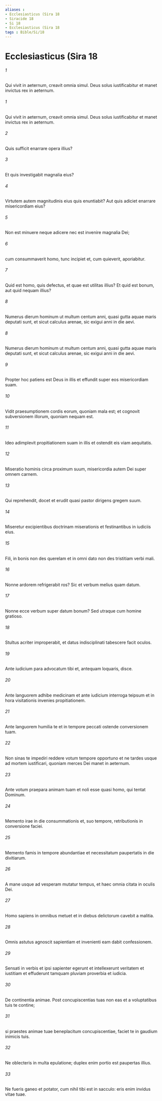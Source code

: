 ```yaml
---
aliases : 
- Ecclesiasticus (Sira 18
- Siracide 18
- Si 18
- Ecclesiasticus (Sira 18
tags : Bible/Si/18
---
```


# Ecclesiasticus (Sira 18

###### 1
Qui vivit in aeternum, creavit omnia simul. Deus solus iustificabitur et manet invictus rex in aeternum.
###### 1
Qui vivit in aeternum, creavit omnia simul. Deus solus iustificabitur et manet invictus rex in aeternum.
###### 2
Quis sufficit enarrare opera illius?
###### 3
Et quis investigabit magnalia eius?
###### 4
Virtutem autem magnitudinis eius quis enuntiabit? Aut quis adiciet enarrare misericordiam eius?
###### 5
Non est minuere neque adicere nec est invenire magnalia Dei;
###### 6
cum consummaverit homo, tunc incipiet et, cum quieverit, aporiabitur.
###### 7
Quid est homo, quis defectus, et quae est utilitas illius? Et quid est bonum, aut quid nequam illius?
###### 8
Numerus dierum hominum ut multum centum anni, quasi gutta aquae maris deputati sunt, et sicut calculus arenae, sic exigui anni in die aevi.
###### 8
Numerus dierum hominum ut multum centum anni, quasi gutta aquae maris deputati sunt, et sicut calculus arenae, sic exigui anni in die aevi.
###### 9
Propter hoc patiens est Deus in illis et effundit super eos misericordiam suam.
###### 10
Vidit praesumptionem cordis eorum, quoniam mala est; et cognovit subversionem illorum, quoniam nequam est.
###### 11
Ideo adimplevit propitiationem suam in illis et ostendit eis viam aequitatis.
###### 12
Miseratio hominis circa proximum suum, misericordia autem Dei super omnem carnem.
###### 13
Qui reprehendit, docet et erudit quasi pastor dirigens gregem suum.
###### 14
Miseretur excipientibus doctrinam miserationis et festinantibus in iudiciis eius.
###### 15
Fili, in bonis non des querelam et in omni dato non des tristitiam verbi mali.
###### 16
Nonne ardorem refrigerabit ros? Sic et verbum melius quam datum.
###### 17
Nonne ecce verbum super datum bonum? Sed utraque cum homine gratioso.
###### 18
Stultus acriter improperabit, et datus indisciplinati tabescere facit oculos.
###### 19
Ante iudicium para advocatum tibi et, antequam loquaris, disce.
###### 20
Ante languorem adhibe medicinam et ante iudicium interroga teipsum et in hora visitationis invenies propitiationem.
###### 21
Ante languorem humilia te et in tempore peccati ostende conversionem tuam.
###### 22
Non sinas te impediri reddere votum tempore opportuno et ne tardes usque ad mortem iustificari, quoniam merces Dei manet in aeternum.
###### 23
Ante votum praepara animam tuam et noli esse quasi homo, qui tentat Dominum.
###### 24
Memento irae in die consummationis et, suo tempore, retributionis in conversione faciei.
###### 25
Memento famis in tempore abundantiae et necessitatum paupertatis in die divitiarum.
###### 26
A mane usque ad vesperam mutatur tempus, et haec omnia citata in oculis Dei.
###### 27
Homo sapiens in omnibus metuet et in diebus delictorum cavebit a malitia.
###### 28
Omnis astutus agnoscit sapientiam et invenienti eam dabit confessionem.
###### 29
Sensati in verbis et ipsi sapienter egerunt et intellexerunt veritatem et iustitiam et effuderunt tamquam pluviam proverbia et iudicia.
###### 30
De continentia animae. Post concupiscentias tuas non eas et a voluptatibus tuis te contine;
###### 31
si praestes animae tuae beneplacitum concupiscentiae, faciet te in gaudium inimicis tuis.
###### 32
Ne oblecteris in multa epulatione; duplex enim portio est paupertas illius.
###### 33
Ne fueris ganeo et potator, cum nihil tibi est in sacculo: eris enim invidus vitae tuae.
